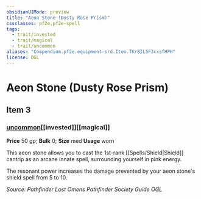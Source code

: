 ```yaml
---
obsidianUIMode: preview
title: "Aeon Stone (Dusty Rose Prism)"
cssclasses: pf2e,pf2e-spell
tags:
  - trait/invested
  - trait/magical
  - trait/uncommon
aliases: "Compendium.pf2e.equipment-srd.Item.TKr8IL5F3cxsfHPH"
license: OGL
---
```

# Aeon Stone (Dusty Rose Prism)
## Item 3
### [uncommon](uncommon "Uncommon Rarity Trait")[[invested]][[magical]]


**Price** 50 gp; 
**Bulk** 0; **Size** med
**Usage** worn

This aeon stone allows you to cast the 1st-rank [[Spells/Shield|Shield]] cantrip as an arcane innate spell, surrounding yourself in pink energy.

The resonant power increases the damage prevented by your aeon stone's shield spell from 5 to 10.

*Source: Pathfinder Lost Omens Pathfinder Society Guide*
*OGL*